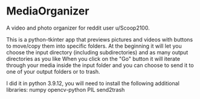 # MediaOrganizer
A video and photo organizer for reddit user u/Scoop2100.

This is a python-tkinter app that previews pictures and videos with buttons to move/copy them into specific folders.
At the beginning it will let you choose the input directory (including subdirectories) and as many output directories as you like
When you click on the "Go" button it will iterate through your media inside the input folder and you can choose to send it to one of your output folders or to trash.

I did it in python 3.9.12, you will need to install the following additional libraries:
numpy
opencv-python
PIL
send2trash
